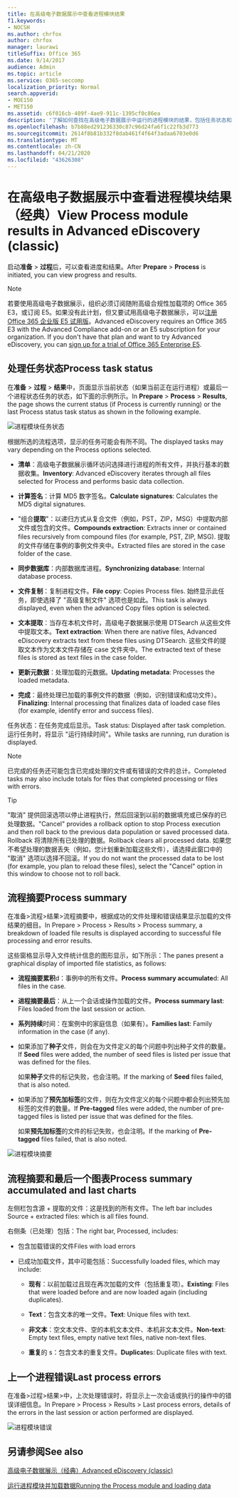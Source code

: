 ```yaml
---
title: 在高级电子数据展示中查看进程模块结果
f1.keywords:
- NOCSH
ms.author: chrfox
author: chrfox
manager: laurawi
titleSuffix: Office 365
ms.date: 9/14/2017
audience: Admin
ms.topic: article
ms.service: O365-seccomp
localization_priority: Normal
search.appverid:
- MOE150
- MET150
ms.assetid: c6f016cb-409f-4ae9-911c-1395cf0c86ea
description: '了解如何查找在高级电子数据展示中运行的进程模块的结果，包括任务状态和过程摘要。  '
ms.openlocfilehash: b7b88ed291236330c87c96d24fa6f1c22fb3d773
ms.sourcegitcommit: 2614f8b81b332f8dab461f4f64f3adaa6703e0d6
ms.translationtype: MT
ms.contentlocale: zh-CN
ms.lasthandoff: 04/21/2020
ms.locfileid: "43626308"
---
```

# <a name="view-process-module-results-in-advanced-ediscovery-classic"></a><span data-ttu-id="69c9b-103">在高级电子数据展示中查看进程模块结果（经典）</span><span class="sxs-lookup"><span data-stu-id="69c9b-103">View Process module results in Advanced eDiscovery (classic)</span></span>

<span data-ttu-id="69c9b-104">启动**准备** \> **过程**后，可以查看进度和结果。</span><span class="sxs-lookup"><span data-stu-id="69c9b-104">After **Prepare** \> **Process** is initiated, you can view progress and results.</span></span> 
  
> [!NOTE]
> <span data-ttu-id="69c9b-p101">若要使用高级电子数据展示，组织必须订阅随附高级合规性加载项的 Office 365 E3，或订阅 E5。如果没有此计划，但又要试用高级电子数据展示，可以[注册 Office 365 企业版 E5 试用版](https://go.microsoft.com/fwlink/p/?LinkID=698279)。</span><span class="sxs-lookup"><span data-stu-id="69c9b-p101">Advanced eDiscovery requires an Office 365 E3 with the Advanced Compliance add-on or an E5 subscription for your organization. If you don't have that plan and want to try Advanced eDiscovery, you can [sign up for a trial of Office 365 Enterprise E5](https://go.microsoft.com/fwlink/p/?LinkID=698279).</span></span> 
  
## <a name="process-task-status"></a><span data-ttu-id="69c9b-107">处理任务状态</span><span class="sxs-lookup"><span data-stu-id="69c9b-107">Process task status</span></span>

<span data-ttu-id="69c9b-108">在**准备** \> **过程** \> **结果**中，页面显示当前状态（如果当前正在运行进程）或最后一个进程状态任务的状态，如下面的示例所示。</span><span class="sxs-lookup"><span data-stu-id="69c9b-108">In **Prepare** \> **Process** \> **Results**, the page shows the current status (if Process is currently running) or the last Process status task status as shown in the following example.</span></span>
  
![进程模块任务状态](../media/9430f9e7-a4dd-47c7-ac2e-2c6a60fc948b.png)
  
<span data-ttu-id="69c9b-110">根据所选的流程选项，显示的任务可能会有所不同。</span><span class="sxs-lookup"><span data-stu-id="69c9b-110">The displayed tasks may vary depending on the Process options selected.</span></span> 
  
- <span data-ttu-id="69c9b-111">**清单**：高级电子数据展示循环访问选择进行进程的所有文件，并执行基本的数据收集。</span><span class="sxs-lookup"><span data-stu-id="69c9b-111">**Inventory**: Advanced eDiscovery iterates through all files selected for Process and performs basic data collection.</span></span>
    
- <span data-ttu-id="69c9b-112">**计算签名**：计算 MD5 数字签名。</span><span class="sxs-lookup"><span data-stu-id="69c9b-112">**Calculate signatures**: Calculates the MD5 digital signatures.</span></span>
    
- <span data-ttu-id="69c9b-113">"组合**提取**"：以递归方式从复合文件（例如，PST，ZIP，MSG）中提取内部文件或包含的文件。</span><span class="sxs-lookup"><span data-stu-id="69c9b-113">**Compounds extraction**: Extracts inner or contained files recursively from compound files (for example, PST, ZIP, MSG).</span></span> <span data-ttu-id="69c9b-114">提取的文件存储在事例的事例文件夹中。</span><span class="sxs-lookup"><span data-stu-id="69c9b-114">Extracted files are stored in the case folder of the case.</span></span>
    
- <span data-ttu-id="69c9b-115">**同步数据库**：内部数据库进程。</span><span class="sxs-lookup"><span data-stu-id="69c9b-115">**Synchronizing database**: Internal database process.</span></span>
    
- <span data-ttu-id="69c9b-116">**文件复制**：复制进程文件。</span><span class="sxs-lookup"><span data-stu-id="69c9b-116">**File copy**: Copies Process files.</span></span> <span data-ttu-id="69c9b-117">始终显示此任务，即使选择了 "高级复制文件" 选项也是如此。</span><span class="sxs-lookup"><span data-stu-id="69c9b-117">This task is always displayed, even when the advanced Copy files option is selected.</span></span>
    
- <span data-ttu-id="69c9b-118">**文本提取**：当存在本机文件时，高级电子数据展示使用 DTSearch 从这些文件中提取文本。</span><span class="sxs-lookup"><span data-stu-id="69c9b-118">**Text extraction**: When there are native files, Advanced eDiscovery extracts text from these files using DTSearch.</span></span> <span data-ttu-id="69c9b-119">这些文件的提取文本作为文本文件存储在 case 文件夹中。</span><span class="sxs-lookup"><span data-stu-id="69c9b-119">The extracted text of these files is stored as text files in the case folder.</span></span>
    
- <span data-ttu-id="69c9b-120">**更新元数据**：处理加载的元数据。</span><span class="sxs-lookup"><span data-stu-id="69c9b-120">**Updating metadata**: Processes the loaded metadata.</span></span> 
    
- <span data-ttu-id="69c9b-121">**完成**：最终处理已加载的事例文件的数据（例如，识别错误和成功文件）。</span><span class="sxs-lookup"><span data-stu-id="69c9b-121">**Finalizing**: Internal processing that finalizes data of loaded case files (for example, identify error and success files).</span></span> 
    
<span data-ttu-id="69c9b-122">任务状态：在任务完成后显示。</span><span class="sxs-lookup"><span data-stu-id="69c9b-122">Task status: Displayed after task completion.</span></span> <span data-ttu-id="69c9b-123">运行任务时，将显示 "运行持续时间"。</span><span class="sxs-lookup"><span data-stu-id="69c9b-123">While tasks are running, run duration is displayed.</span></span>
  
> [!NOTE]
> <span data-ttu-id="69c9b-124">已完成的任务还可能包含已完成处理的文件或有错误的文件的总计。</span><span class="sxs-lookup"><span data-stu-id="69c9b-124">Completed tasks may also include totals for files that completed processing or files with errors.</span></span> 
  
> [!TIP]
> <span data-ttu-id="69c9b-125">"取消" 提供回滚选项以停止进程执行，然后回滚到以前的数据填充或已保存的已处理数据。</span><span class="sxs-lookup"><span data-stu-id="69c9b-125">"Cancel" provides a rollback option to stop Process execution and then roll back to the previous data population or saved processed data.</span></span> <span data-ttu-id="69c9b-126">Rollback 将清除所有已处理的数据。</span><span class="sxs-lookup"><span data-stu-id="69c9b-126">Rollback clears all processed data.</span></span> <span data-ttu-id="69c9b-127">如果您不希望处理的数据丢失（例如，您计划重新加载这些文件），请选择此窗口中的 "取消" 选项以选择不回滚。</span><span class="sxs-lookup"><span data-stu-id="69c9b-127">If you do not want the processed data to be lost (for example, you plan to reload these files), select the "Cancel" option in this window to choose not to roll back.</span></span> 
  
## <a name="process-summary"></a><span data-ttu-id="69c9b-128">流程摘要</span><span class="sxs-lookup"><span data-stu-id="69c9b-128">Process summary</span></span>

<span data-ttu-id="69c9b-129">在准备\>流程\>结果\>流程摘要中，根据成功的文件处理和错误结果显示加载的文件结果的细目。</span><span class="sxs-lookup"><span data-stu-id="69c9b-129">In Prepare \> Process \> Results \> Process summary, a breakdown of loaded file results is displayed according to successful file processing and error results.</span></span>
  
<span data-ttu-id="69c9b-130">这些窗格显示导入文件统计信息的图形显示，如下所示：</span><span class="sxs-lookup"><span data-stu-id="69c9b-130">The panes present a graphical display of imported file statistics, as follows:</span></span>
  
- <span data-ttu-id="69c9b-131">**流程摘要累积**d：事例中的所有文件。</span><span class="sxs-lookup"><span data-stu-id="69c9b-131">**Process summary accumulate**d: All files in the case.</span></span>
    
- <span data-ttu-id="69c9b-132">**进程摘要最后**：从上一个会话或操作加载的文件。</span><span class="sxs-lookup"><span data-stu-id="69c9b-132">**Process summary last**: Files loaded from the last session or action.</span></span> 
    
- <span data-ttu-id="69c9b-133">**系列持续**时间：在案例中的家庭信息（如果有）。</span><span class="sxs-lookup"><span data-stu-id="69c9b-133">**Families last**: Family information in the case (if any).</span></span>
    
- <span data-ttu-id="69c9b-134">如果添加了**种子**文件，则会在为文件定义的每个问题中列出种子文件的数量。</span><span class="sxs-lookup"><span data-stu-id="69c9b-134">If **Seed** files were added, the number of seed files is listed per issue that was defined for the files.</span></span> 
    
    <span data-ttu-id="69c9b-135">如果**种子**文件的标记失败，也会注明。</span><span class="sxs-lookup"><span data-stu-id="69c9b-135">If the marking of **Seed** files failed, that is also noted.</span></span> 
    
- <span data-ttu-id="69c9b-136">如果添加了**预先加标签**的文件，则在为文件定义的每个问题中都会列出预先加标签的文件的数量。</span><span class="sxs-lookup"><span data-stu-id="69c9b-136">If **Pre-tagged** files were added, the number of pre-tagged files is listed per issue that was defined for the files.</span></span> 
    
    <span data-ttu-id="69c9b-137">如果**预先加标签**的文件的标记失败，也会注明。</span><span class="sxs-lookup"><span data-stu-id="69c9b-137">If the marking of **Pre-tagged** files failed, that is also noted.</span></span> 
    
![进程模块摘要](../media/2086a691-9e3d-4117-beb2-a5c3a9a4cc94.png)
  
## <a name="process-summary-accumulated-and-last-charts"></a><span data-ttu-id="69c9b-139">流程摘要和最后一个图表</span><span class="sxs-lookup"><span data-stu-id="69c9b-139">Process summary accumulated and last charts</span></span>

<span data-ttu-id="69c9b-140">左侧栏包含源 + 提取的文件：这是找到的所有文件。</span><span class="sxs-lookup"><span data-stu-id="69c9b-140">The left bar includes Source + extracted files: which is all files found.</span></span> 
  
<span data-ttu-id="69c9b-141">右侧条（已处理）包括：</span><span class="sxs-lookup"><span data-stu-id="69c9b-141">The right bar, Processed, includes:</span></span>
  
- <span data-ttu-id="69c9b-142">包含加载错误的文件</span><span class="sxs-lookup"><span data-stu-id="69c9b-142">Files with load errors</span></span>
    
- <span data-ttu-id="69c9b-143">已成功加载文件，其中可能包括：</span><span class="sxs-lookup"><span data-stu-id="69c9b-143">Successfully loaded files, which may include:</span></span> 
    
  - <span data-ttu-id="69c9b-144">**现有**：以前加载过且现在再次加载的文件（包括重复项）。</span><span class="sxs-lookup"><span data-stu-id="69c9b-144">**Existing**: Files that were loaded before and are now loaded again (including duplicates).</span></span>
    
  - <span data-ttu-id="69c9b-145">**Text**：包含文本的唯一文件。</span><span class="sxs-lookup"><span data-stu-id="69c9b-145">**Text**: Unique files with text.</span></span>
    
  - <span data-ttu-id="69c9b-146">**非文本**：空文本文件、空的本机文本文件、本机非文本文件。</span><span class="sxs-lookup"><span data-stu-id="69c9b-146">**Non-text**: Empty text files, empty native text files, native non-text files.</span></span> 
    
  - <span data-ttu-id="69c9b-147">**重复**的 s：包含文本的重复文件。</span><span class="sxs-lookup"><span data-stu-id="69c9b-147">**Duplicate**s: Duplicate files with text.</span></span>
    
## <a name="last-process-errors"></a><span data-ttu-id="69c9b-148">上一个进程错误</span><span class="sxs-lookup"><span data-stu-id="69c9b-148">Last process errors</span></span>

<span data-ttu-id="69c9b-149">在准备\>过程\>结果\>中，上次处理错误时，将显示上一次会话或执行的操作中的错误详细信息。</span><span class="sxs-lookup"><span data-stu-id="69c9b-149">In Prepare \> Process \> Results \> Last process errors, details of the errors in the last session or action performed are displayed.</span></span>
  
![进程模块错误](../media/4771d0f4-4217-445a-9ba4-8b6541c5ad09.png)
  
## <a name="see-also"></a><span data-ttu-id="69c9b-151">另请参阅</span><span class="sxs-lookup"><span data-stu-id="69c9b-151">See also</span></span>

[<span data-ttu-id="69c9b-152">高级电子数据展示（经典）</span><span class="sxs-lookup"><span data-stu-id="69c9b-152">Advanced eDiscovery (classic)</span></span>](office-365-advanced-ediscovery.md)
  
[<span data-ttu-id="69c9b-153">运行进程模块并加载数据</span><span class="sxs-lookup"><span data-stu-id="69c9b-153">Running the Process module and loading data</span></span>](run-the-process-module-and-load-data-in-advanced-ediscovery.md)


